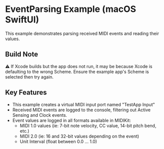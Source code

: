 # EventParsing Example (macOS SwiftUI)

This example demonstrates parsing received MIDI events and reading their values.

## Build Note

⚠️ If Xcode builds but the app does not run, it may be because Xcode is defaulting to the wrong Scheme. Ensure the example app's Scheme is selected then try again.

## Key Features

- This example creates a virtual MIDI input port named "TestApp Input"
- Received MIDI events are logged to the console, filtering out Active Sensing and Clock events.
- Event values are logged in all formats available in MIDIKit:
  - MIDI 1.0 values (ie: 7-bit note velocity, CC value, 14-bit pitch bend, etc.)
  - MIDI 2.0 (ie: 16 and 32-bit values depending on the event)
  - Unit Interval (float between 0.0 ... 1.0)
